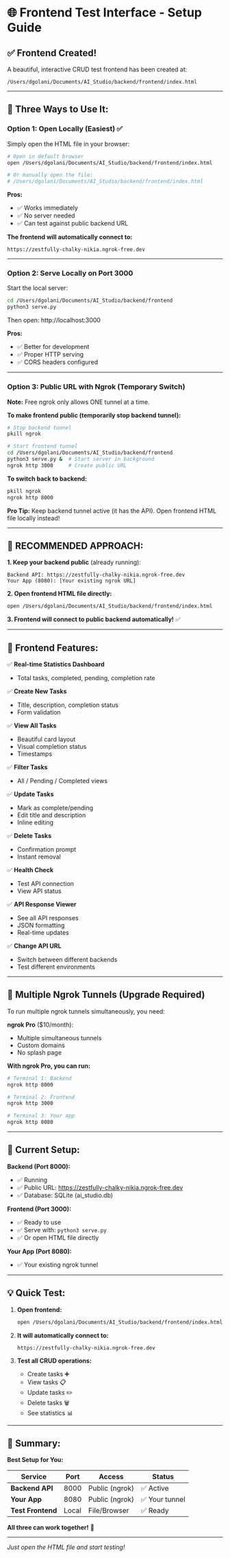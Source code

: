 # 🌐 Frontend Test Interface - Setup Guide

## ✅ Frontend Created!

A beautiful, interactive CRUD test frontend has been created at:
```
/Users/dgolani/Documents/AI_Studio/backend/frontend/index.html
```

---

## 🎯 Three Ways to Use It:

### Option 1: Open Locally (Easiest) ✅

Simply open the HTML file in your browser:

```bash
# Open in default browser
open /Users/dgolani/Documents/AI_Studio/backend/frontend/index.html

# Or manually open the file:
# /Users/dgolani/Documents/AI_Studio/backend/frontend/index.html
```

**Pros:** 
- ✅ Works immediately
- ✅ No server needed
- ✅ Can test against public backend URL

**The frontend will automatically connect to:**
```
https://zestfully-chalky-nikia.ngrok-free.dev
```

---

### Option 2: Serve Locally on Port 3000

Start the local server:

```bash
cd /Users/dgolani/Documents/AI_Studio/backend/frontend
python3 serve.py
```

Then open: http://localhost:3000

**Pros:**
- ✅ Better for development
- ✅ Proper HTTP serving
- ✅ CORS headers configured

---

### Option 3: Public URL with Ngrok (Temporary Switch)

**Note:** Free ngrok only allows ONE tunnel at a time.

**To make frontend public (temporarily stop backend tunnel):**

```bash
# Stop backend tunnel
pkill ngrok

# Start frontend tunnel
cd /Users/dgolani/Documents/AI_Studio/backend/frontend
python3 serve.py &  # Start server in background
ngrok http 3000     # Create public URL
```

**To switch back to backend:**
```bash
pkill ngrok
ngrok http 8000
```

**Pro Tip:** Keep backend tunnel active (it has the API). Open frontend HTML file locally instead!

---

## 🚀 RECOMMENDED APPROACH:

**1. Keep your backend public** (already running):
```
Backend API: https://zestfully-chalky-nikia.ngrok-free.dev
Your App (8080): [Your existing ngrok URL]
```

**2. Open frontend HTML file directly:**
```bash
open /Users/dgolani/Documents/AI_Studio/backend/frontend/index.html
```

**3. Frontend will connect to public backend automatically!** ✅

---

## 🎨 Frontend Features:

✅ **Real-time Statistics Dashboard**
- Total tasks, completed, pending, completion rate

✅ **Create New Tasks**
- Title, description, completion status
- Form validation

✅ **View All Tasks**
- Beautiful card layout
- Visual completion status
- Timestamps

✅ **Filter Tasks**
- All / Pending / Completed views

✅ **Update Tasks**
- Mark as complete/pending
- Edit title and description
- Inline editing

✅ **Delete Tasks**
- Confirmation prompt
- Instant removal

✅ **Health Check**
- Test API connection
- View API status

✅ **API Response Viewer**
- See all API responses
- JSON formatting
- Real-time updates

✅ **Change API URL**
- Switch between different backends
- Test different environments

---

## 📱 Multiple Ngrok Tunnels (Upgrade Required)

To run multiple ngrok tunnels simultaneously, you need:

**ngrok Pro** ($10/month):
- Multiple simultaneous tunnels
- Custom domains
- No splash page

**With ngrok Pro, you can run:**
```bash
# Terminal 1: Backend
ngrok http 8000

# Terminal 2: Frontend  
ngrok http 3000

# Terminal 3: Your app
ngrok http 8080
```

---

## 🔧 Current Setup:

**Backend (Port 8000):**
- ✅ Running
- ✅ Public URL: https://zestfully-chalky-nikia.ngrok-free.dev
- ✅ Database: SQLite (ai_studio.db)

**Frontend (Port 3000):**
- ✅ Ready to use
- ✅ Serve with: `python3 serve.py`
- ✅ Or open HTML file directly

**Your App (Port 8080):**
- ✅ Your existing ngrok tunnel

---

## 💡 Quick Test:

1. **Open frontend:**
   ```bash
   open /Users/dgolani/Documents/AI_Studio/backend/frontend/index.html
   ```

2. **It will automatically connect to:**
   ```
   https://zestfully-chalky-nikia.ngrok-free.dev
   ```

3. **Test all CRUD operations:**
   - Create tasks ➕
   - View tasks 📋
   - Update tasks ✏️
   - Delete tasks 🗑️
   - See statistics 📊

---

## 🎯 Summary:

**Best Setup for You:**

| Service | Port | Access | Status |
|---------|------|--------|--------|
| **Backend API** | 8000 | Public (ngrok) | ✅ Active |
| **Your App** | 8080 | Public (ngrok) | ✅ Your tunnel |
| **Test Frontend** | Local | File/Browser | ✅ Ready |

**All three can work together!** 🎉

---

*Just open the HTML file and start testing!*

